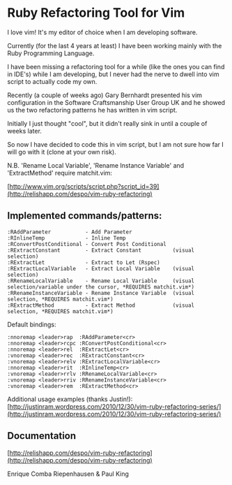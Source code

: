 # Ruby Refactoring Tool for Vim

I love vim! It's my editor of choice when I am developing software.

Currently (for the last 4 years at least) I have been working mainly
with the Ruby Programming Language.

I have been missing a refactoring tool for a while (like the ones you
can find in IDE's) while I am developing, but I never had the nerve
to dwell into vim script to actually code my own.

Recently (a couple of weeks ago) Gary Bernhardt presented his vim
configuration in the Software Craftsmanship User Group UK and he
showed us the two refactoring patterns he has written in vim script.

Initially I just thought "cool", but it didn't really sink in until
a couple of weeks later.

So now I have decided to code this in vim script, but I am not sure how far
I will go with it (clone at your own risk).

   N.B. 'Rename Local Variable', 'Rename Instance Variable' and 'ExtractMethod' require matchit.vim:

[http://www.vim.org/scripts/script.php?script_id=39](http://relishapp.com/despo/vim-ruby-refactoring)
   
## Implemented commands/patterns:
   
    :RAddParameter           - Add Parameter 
    :RInlineTemp             - Inline Temp
    :RConvertPostConditional - Convert Post Conditional
    :RExtractConstant        - Extract Constant          (visual selection)
    :RExtractLet             - Extract to Let (Rspec)
    :RExtractLocalVariable   - Extract Local Variable    (visual selection)
    :RRenameLocalVariable    - Rename Local Variable     (visual selection/variable under the cursor, *REQUIRES matchit.vim*)
    :RRenameInstanceVariable - Rename Instance Variable  (visual selection, *REQUIRES matchit.vim*)
    :RExtractMethod          - Extract Method            (visual selection, *REQUIRES matchit.vim*)

Default bindings:

    :nnoremap <leader>rap  :RAddParameter<cr>
    :nnoremap <leader>rcpc :RConvertPostConditional<cr>
    :nnoremap <leader>rel  :RExtractLet<cr>
    :vnoremap <leader>rec  :RExtractConstant<cr>
    :vnoremap <leader>relv :RExtractLocalVariable<cr>
    :nnoremap <leader>rit  :RInlineTemp<cr>
    :vnoremap <leader>rrlv :RRenameLocalVariable<cr>
    :vnoremap <leader>rriv :RRenameInstanceVariable<cr>
    :vnoremap <leader>rem  :RExtractMethod<cr>

Additional usage examples (thanks Justin!):
[http://justinram.wordpress.com/2010/12/30/vim-ruby-refactoring-series/](http://justinram.wordpress.com/2010/12/30/vim-ruby-refactoring-series/)

## Documentation
[http://relishapp.com/despo/vim-ruby-refactoring](http://relishapp.com/despo/vim-ruby-refactoring)

Enrique Comba Riepenhausen & Paul King

